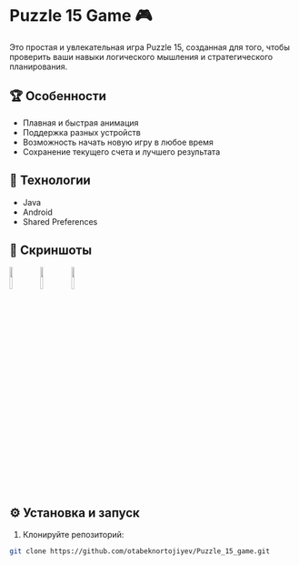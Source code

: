 # Puzzle 15 Game 🎮

Это простая и увлекательная игра Puzzle 15, созданная для того, чтобы проверить ваши навыки логического мышления и стратегического планирования.

## 🏆 Особенности

- Плавная и быстрая анимация
- Поддержка разных устройств
- Возможность начать новую игру в любое время
- Сохранение текущего счета и лучшего результата

## 🚀 Технологии

- Java
- Android
- Shared Preferences

## 📸 Скриншоты

<p float="left">
  <img src="https://drive.google.com/uc?export=view&id=1pw86CO-BaOWcxcJpvq8bf0oeXRBKSugx" width="10%" />
  <img src="https://drive.google.com/uc?export=view&id=1vvZdbGlImlTUB8zJ1rzmwK8UTaYEU8QF" width="10%" />
  <img src="https://drive.google.com/uc?export=view&id=1l5_0QgxjMx66mgATrulLItu48HphA3rC" width="10%" />
</p>

## ⚙️ Установка и запуск

1. Клонируйте репозиторий:

```bash
git clone https://github.com/otabeknortojiyev/Puzzle_15_game.git
